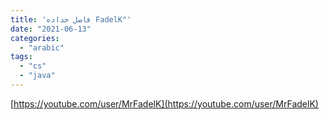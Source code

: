 ```yaml
---
title: 'فاضل خداده FadelK"'
date: "2021-06-13"
categories:
  - "arabic"
tags:
  - "cs"
  - "java"
---
```


[https://youtube.com/user/MrFadelK](https://youtube.com/user/MrFadelK)
